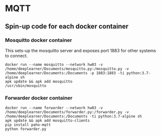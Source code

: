 # MQTT

## Spin-up code for each docker container

### Mosquitto docker container

This sets-up the mosquitto server and exposes port 1883 for other systems to connect.
```
docker run --name mosquitto --network hw03 -v /home/deeplearner/Documents/mosquitto.py:/mosquitto.py -v /home/deeplearner/Documents:/Documents -p 1883:1883 -ti python:3.7-alpine sh 
apk update && apk add mosquitto
/usr/sbin/mosquitto
```

### Forwarder docker container

```
docker run --name forwarder --network hw03 -v /home/deeplearner/Documents/forwarder.py:/forwarder.py -v /home/deeplearner/Documents:/Documents -ti python:3.7-alpine sh 
apk update && apk add mosquitto-clients
pip install paho-mqtt
python forwarder.py
```

###
